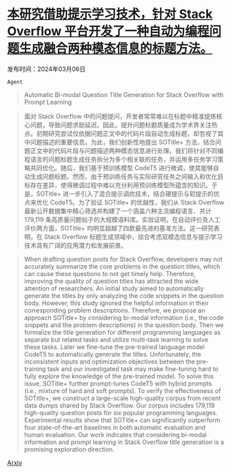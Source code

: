 # [本研究借助提示学习技术，针对 Stack Overflow 平台开发了一种自动为编程问题生成融合两种模态信息的标题方法。](https://arxiv.org/abs/2403.03677)

发布时间：2024年03月06日

`Agent`

> Automatic Bi-modal Question Title Generation for Stack Overflow with Prompt Learning

> 面对 Stack Overflow 中的问题提问，开发者常常难以在标题中精准提炼核心问题，导致问题求助延迟。因此，提升问题标题质量成为学术界关注热点。初期研究尝试仅依据问题正文中的代码片段自动生成标题，却忽视了其中问题描述的重要信息。为此，我们创新性地提出 SOTitle+ 方法，结合问题正文中的代码片段与问题描述两种模态信息进行处理。我们将针对不同编程语言的问题标题生成任务拆分为多个相关联的任务，并运用多任务学习策略共同优化。随后，我们基于预训练模型 CodeT5 进行微调，使其能够自动生成问题标题。然而，由于预训练任务与实际研究任务之间输入和优化目标存在差异，使得微调过程中难以充分利用预训练模型所蕴含的知识。于是，SOTitle+ 进一步引入了混合提示调优技术，结合硬提示与软提示的优点来优化 CodeT5。为了验证 SOTitle+ 的优越性，我们从 Stack Overflow 最新公开数据集中精心筛选并构建了一个涵盖六种主流编程语言、共计 179,119 条高质量问题帖子的大规模语料库。实验证明，在自动评价及人工评价两方面，SOTitle+ 均明显超越了四款最先进的基准方法。这一研究表明，在 Stack Overflow 标题生成领域中，综合考虑双模态信息与提示学习技术具有广阔的应用潜力和发展前景。

> When drafting question posts for Stack Overflow, developers may not accurately summarize the core problems in the question titles, which can cause these questions to not get timely help. Therefore, improving the quality of question titles has attracted the wide attention of researchers. An initial study aimed to automatically generate the titles by only analyzing the code snippets in the question body. However, this study ignored the helpful information in their corresponding problem descriptions. Therefore, we propose an approach SOTitle+ by considering bi-modal information (i.e., the code snippets and the problem descriptions) in the question body. Then we formalize the title generation for different programming languages as separate but related tasks and utilize multi-task learning to solve these tasks. Later we fine-tune the pre-trained language model CodeT5 to automatically generate the titles. Unfortunately, the inconsistent inputs and optimization objectives between the pre-training task and our investigated task may make fine-tuning hard to fully explore the knowledge of the pre-trained model. To solve this issue, SOTitle+ further prompt-tunes CodeT5 with hybrid prompts (i.e., mixture of hard and soft prompts). To verify the effectiveness of SOTitle+, we construct a large-scale high-quality corpus from recent data dumps shared by Stack Overflow. Our corpus includes 179,119 high-quality question posts for six popular programming languages. Experimental results show that SOTitle+ can significantly outperform four state-of-the-art baselines in both automatic evaluation and human evaluation. Our work indicates that considering bi-modal information and prompt learning in Stack Overflow title generation is a promising exploration direction.

[Arxiv](https://arxiv.org/abs/2403.03677)